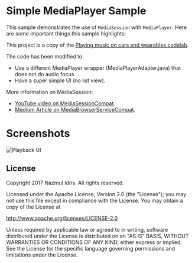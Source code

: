 Simple MediaPlayer Sample
=========================

This sample demonstrates the use of `MediaSession` with `MediaPlayer`.
Here are some important things this sample highlights:

This project is a copy of the 
[Playing music on cars and wearables codelab](https://codelabs.developers.google.com/codelabs/android-music-player/).

The code has been modified to:
- Use a different MediaPlayer wrapper (MediaPlayerAdapter.java) that does
  not do audio focus.
- Have a super simple UI (no list view).

More information on MediaSession:
- [YouTube video on MediaSessionCompat](https://youtu.be/FBC1FgWe5X4).
- [Medium Article on MediaBrowserServiceCompat](https://medium.com/google-developers/mediabrowserservicecompat-and-the-modern-media-playback-app-7959a5196d90).

Screenshots
===========

![](screenshots/screenshots.png "Playback UI")

License
-------

Copyright 2017 Nazmul Idris. All rights reserved.

Licensed under the Apache License, Version 2.0 (the "License");
you may not use this file except in compliance with the License.
You may obtain a copy of the License at

  http://www.apache.org/licenses/LICENSE-2.0

Unless required by applicable law or agreed to in writing, software
distributed under the License is distributed on an "AS IS" BASIS,
WITHOUT WARRANTIES OR CONDITIONS OF ANY KIND, either express or implied.
See the License for the specific language governing permissions and
limitations under the License.